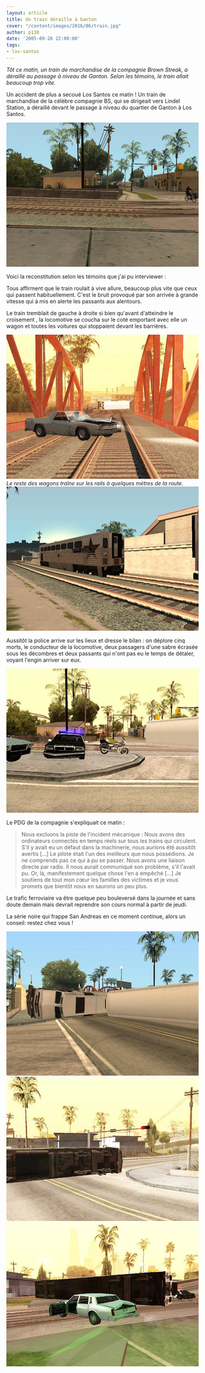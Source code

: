 ```yaml
---
layout: article
title: Un train déraille à Ganton
cover: "/content/images/2016/06/train.jpg"
author: p130
date: '2005-09-26 22:00:00'
tags:
- los-santos
---
```


_Tôt ce matin, un train de marchandise de la compagnie Brown Streak, a déraillé au passage à niveau de Ganton. Selon les témoins, le train allait beaucoup trop vite._

Un accident de plus a secoué Los Santos ce matin ! Un train de marchandise de la célèbre compagnie BS, qui se dirigeait vers Lindel Station, a déraillé devant le passage à niveau du quartier de Ganton à Los Santos.

![](/content/images/2005/01/train%203.jpg)

Voici la reconstitution selon les témoins que j'ai pu interviewer :

Tous affirment que le train roulait à vive allure, beaucoup plus vite que ceux qui passent habituellement. C'est le bruit provoqué par son arrivée à grande vitesse qui à mis en alerte les passants aux alentours.

Le train tremblait de gauche à droite si bien qu'avant d'atteindre le croisement , la locomotive se coucha sur le coté emportant avec elle un wagon et toutes les voitures qui stoppaient devant les barrières.

![Le reste des wagons traîne sur les rails à quelques mètres de la route.](/content/images/2005/01/train%209.jpg)
_Le reste des wagons traîne sur les rails à quelques mètres de la route._[](/content/images/2005/01/train%204.jpg)
![](/content/images/2005/01/train%205.jpg)

Aussitôt la police arrive sur les lieux et dresse le bilan : on déplore cinq morts, le conducteur de la locomotive, deux passagers d'une sabre écrasée sous les décombres et deux passants qui n'ont pas eu le temps de détaler, voyant l'engin arriver sur eux.

![](/content/images/2005/01/train%206.jpg)

Le PDG de la compagnie s'expliquait ce matin :

> Nous excluons la piste de l'incident mécanique : Nous avons des ordinateurs connectés en temps réels sur tous les trains qui circulent. S'il y avait eu un défaut dans la machinerie, nous aurions été aussitôt avertis [...] Le pilote était l'un des meilleurs que nous possédions. Je ne comprends pas ce qui à pu se passer. Nous avons une liaison directe par radio. Il nous aurait communiqué son problème, s'il l'avait pu. Or, là, manifestement quelque chose l'en a empêché [...] Je soutiens de tout mon cœur les familles des victimes et je vous promets que bientôt nous en saurons un peu plus.

Le trafic ferroviaire va être quelque peu bouleversé dans la journée et sans doute demain mais devrait reprendre son cours normal à partir de jeudi.

La série noire qui frappe San Andreas en ce moment continue, alors un conseil: restez chez vous !

![](/content/images/2005/01/train%202.jpg)
![](/content/images/2005/01/train%207.jpg)
![](/content/images/2005/01/train%208.jpg)